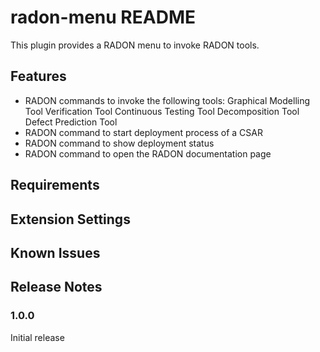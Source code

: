 # radon-menu README

This plugin provides a RADON menu to invoke RADON tools.

## Features

- RADON commands to invoke the following tools:
    Graphical Modelling Tool
    Verification Tool
    Continuous Testing Tool
    Decomposition Tool
    Defect Prediction Tool
- RADON command to start deployment process of a CSAR
- RADON command to show deployment status
- RADON command to open the RADON documentation page

## Requirements



## Extension Settings


## Known Issues



## Release Notes

### 1.0.0

Initial release

